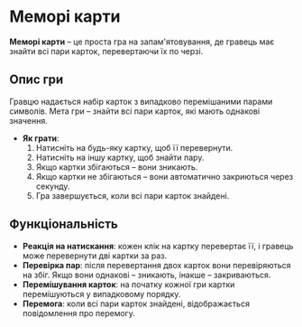# Меморі карти

**Меморі карти** – це проста гра на запам'ятовування, де гравець має знайти всі пари карток, перевертаючи їх по черзі.

## Опис гри

Гравцю надається набір карток з випадково перемішаними парами символів. Мета гри – знайти всі пари карток, які мають однакові значення.

- **Як грати**:
  1. Натисніть на будь-яку картку, щоб її перевернути.
  2. Натисніть на іншу картку, щоб знайти пару.
  3. Якщо картки збігаються – вони зникають.
  4. Якщо картки не збігаються – вони автоматично закриються через секунду.
  5. Гра завершується, коли всі пари карток знайдені.

## Функціональність

- **Реакція на натискання**: кожен клік на картку перевертає її, і гравець може перевернути дві картки за раз.
- **Перевірка пар**: після перевертання двох карток вони перевіряються на збіг. Якщо вони однакові – зникають, інакше – закриваються.
- **Перемішування карток**: на початку кожної гри картки перемішуються у випадковому порядку.
- **Перемога**: коли всі пари карток знайдені, відображається повідомлення про перемогу.